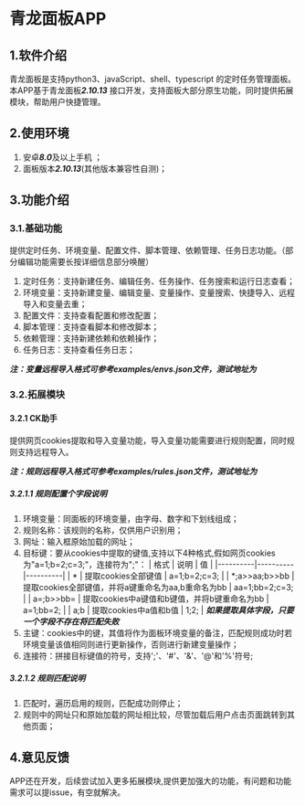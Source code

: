 # 青龙面板APP

## 1.软件介绍

青龙面板是支持python3、javaScript、shell、typescript 的定时任务管理面板。本APP基于青龙面板***2.10.13***
接口开发，支持面板大部分原生功能，同时提供拓展模块，帮助用户快捷管理。

## 2.使用环境

1. 安卓***8.0***及以上手机 ；
2. 面板版本***2.10.13***(其他版本兼容性自测)；

## 3.功能介绍

### 3.1.基础功能

提供定时任务、环境变量、配置文件、脚本管理、依赖管理、任务日志功能。（部分编辑功能需要长按详细信息部分唤醒）

1. 定时任务：支持新建任务、编辑任务、任务操作、任务搜索和运行日志查看；
2. 环境变量：支持新建变量、编辑变量、变量操作、变量搜索、快捷导入、远程导入和变量去重；
3. 配置文件：支持查看配置和修改配置；
4. 脚本管理：支持查看脚本和修改脚本；
5. 依赖管理：支持新建依赖和依赖操作；
6. 任务日志：支持查看任务日志；

***注：变量远程导入格式可参考examples/envs.json文件，测试地址为***

### 3.2.拓展模块

#### 3.2.1 CK助手

提供网页cookies提取和导入变量功能，导入变量功能需要进行规则配置，同时规则支持远程导入。

***注：规则远程导入格式可参考examples/rules.json文件，测试地址为***

##### 3.2.1.1 规则配置个字段说明

1. 环境变量：同面板的环境变量，由字母、数字和下划线组成；
2. 规则名称：该规则的名称，仅供用户识别用；
3. 网址：输入框原始加载的网址；
4. 目标键：要从cookies中提取的键值,支持以下4种格式,假如网页cookies为"a=1;b=2;c=3;"，连接符为";"：
   | 格式 | 说明 | 值 |
   |----------|----------|----------|
   | *   | 提取cookies全部键值   | a=1;b=2;c=3;   |
   | *;a>>aa;b>>bb   | 提取cookies全部键值，并将a键重命名为aa,b重命名为bb   | aa=1;bb=2;c=3;  |
   | a=;b>>bb=  | 提取cookies中a键值和b键值，并将b键重命名为bb   | a=1;bb=2;   |
   | a;b | 提取cookies中a值和b值   | 1;2;   |
   ***如果提取具体字段，只要一个字段不存在将匹配失败***
6. 主键：cookies中的键，其值将作为面板环境变量的备注，匹配规则成功时若环境变量该值相同则进行更新操作，否则进行新建变量操作；
7. 连接符：拼接目标键值的符号，支持';'、'#'、'&'、'@'和'%'符号;

##### 3.2.1.2 规则匹配说明

1. 匹配时，遍历启用的规则，匹配成功则停止；
2. 规则中的网址只和原始加载的网址相比较，尽管加载后用户点击页面跳转到其他页面；

## 4.意见反馈

APP还在开发，后续尝试加入更多拓展模块,提供更加强大的功能，有问题和功能需求可以提issue，有空就解决。

